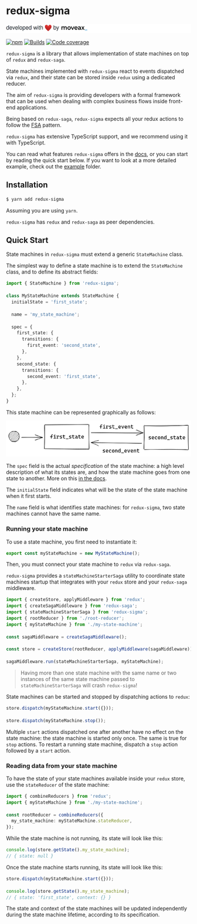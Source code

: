 # redux-sigma

<a href="https://moveax.it"><img alt="moveax" height="24px" src="https://github.com/moveaxlab/redux-sigma/raw/master/assets/by-moveax.png?raw=true" /></a>

[![npm](https://img.shields.io/npm/v/redux-sigma)](https://www.npmjs.com/package/redux-sigma)
[![Builds](https://img.shields.io/github/workflow/status/moveaxlab/redux-sigma/Test%20CI/master)](https://github.com/moveaxlab/redux-sigma/actions)
[![Code coverage](https://img.shields.io/coveralls/github/moveaxlab/redux-sigma/master)](https://coveralls.io/github/moveaxlab/redux-sigma)

`redux-sigma` is a library that allows implementation of state machines on top
of `redux` and `redux-saga`.

State machines implemented with `redux-sigma` react to events dispatched via `redux`,
and their state can be stored inside `redux` using a dedicated reducer.

The aim of `redux-sigma` is providing developers with a formal framework
that can be used when dealing with complex business flows inside front-end applications.

Being based on `redux-saga`, `redux-sigma` expects all your redux actions to follow
the [FSA](https://github.com/redux-utilities/flux-standard-action) pattern.

`redux-sigma` has extensive TypeScript support, and we recommend using it with TypeScript.

You can read what features `redux-sigma` offers in the
[docs](https://github.com/moveaxlab/redux-sigma/tree/master/docs),
or you can start by reading the quick start below.
If you want to look at a more detailed example,
check out the [example](https://github.com/moveaxlab/redux-sigma/tree/master/example) folder.

## Installation

```bash
$ yarn add redux-sigma
```
Assuming you are using `yarn`.

`redux-sigma` has `redux` and `redux-saga` as peer dependencies.

## Quick Start

State machines in `redux-sigma` must extend a generic `StateMachine` class.

The simplest way to define a state machine is to extend the `StateMachine` class,
and to define its abstract fields:

```typescript
import { StateMachine } from 'redux-sigma';

class MyStateMachine extends StateMachine {
  initialState = 'first_state';

  name = 'my_state_machine';

  spec = {
    first_state: {
      transitions: {
        first_event: 'second_state',
      },
    },
    second_state: {
      transitions: {
        second_event: 'first_state',
      },
    },
  };
}
```

This state machine can be represented graphically as follows:

![A simple state machine](https://github.com/moveaxlab/redux-sigma/raw/master/assets/simple-state-machine.png?raw=true)

The `spec` field is the actual _specification_ of the state machine:
a high level description of what its states are, and how the state machine
goes from one state to another.
More on this [in the docs](https://github.com/moveaxlab/redux-sigma/tree/master/docs).

The `initialState` field indicates what will be the state of the state machine
when it first starts.

The `name` field is what identifies state machines: for `redux-sigma`,
two state machines cannot have the same name.

### Running your state machine

To use a state machine, you first need to instantiate it:

```typescript
export const myStateMachine = new MyStateMachine();
```

Then, you must connect your state machine to `redux` via `redux-saga`.

`redux-sigma` provides a `stateMachineStarterSaga` utility to coordinate state machines startup
that integrates with your `redux` store and your `redux-saga` middleware.

```typescript
import { createStore, applyMiddleware } from 'redux';
import { createSagaMiddleware } from 'redux-saga';
import { stateMachineStarterSaga } from 'redux-sigma';
import { rootReducer } from './root-reducer';
import { myStateMachine } from './my-state-machine';

const sagaMiddleware = createSagaMiddleware();

const store = createStore(rootReducer, applyMiddleware(sagaMiddleware));

sagaMiddleware.run(stateMachineStarterSaga, myStateMachine);
```

> Having more than one state machine with the same name
> or two instances of the same state machine passed to `stateMachineStarterSaga`
> will crash `redux-sigma`!

State machines can be started and stopped by dispatching actions to `redux`:

```typescript
store.dispatch(myStateMachine.start({}));

store.dispatch(myStateMachine.stop());
```

Multiple `start` actions dispatched one after another have no effect on the state machine:
the state machine is started only once.
The same is true for `stop` actions.
To restart a running state machine, dispatch a `stop` action followed by a `start` action.

### Reading data from your state machine

To have the state of your state machines available inside your `redux` store,
use the `stateReducer` of the state machine:

```typescript
import { combineReducers } from 'redux';
import { myStateMachine } from './my-state-machine';

const rootReducer = combineReducers({
  my_state_machine: myStateMachine.stateReducer,
});
```

While the state machine is not running, its state will look like this:

```typescript
console.log(store.getState().my_state_machine);
// { state: null }
```

Once the state machine starts running, its state will look like this:

```typescript
store.dispatch(myStateMachine.start({}));

console.log(store.getState().my_state_machine);
// { state: 'first_state', context: {} }
```

The state and context of the state machines will be updated independently
during the state machine lifetime, according to its specification.
